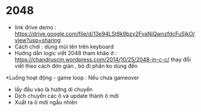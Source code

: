 # 2048
- link drive demo : https://drive.google.com/file/d/13e94LSt8k9bzv2FvaNiQwnzfdcFuSjkO/view?usp=sharing
- Cách chơi : dùng mùi tên trên keyboard
- Hướng dẫn logic viết 2048 tham khảo ở : https://chandruscm.wordpress.com/2014/10/25/2048-in-c-c/    thay đổi viết theo cách đơn giản , bỏ đi phần ko dùng đến

*Luồng hoạt động - game loop :
Nếu chưa gameover 
  - lấy đầu vào là hướng di chuyển 
  - Dịch chuyển các ô và update thành ô mới
  - Xuất ra ô mới ngẫu nhiên  

        
 
